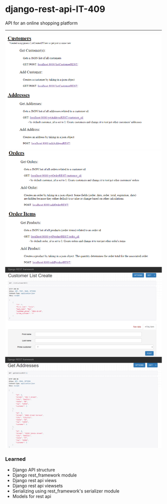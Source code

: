 # django-rest-api-IT-409

API for an online shopping platform

---

<img src="images/home.png">
<img src="images/home2.png">
<img src="images/customer_create.png">
<img src="images/getadd.png">

### Learned
- Django API structure
- Django rest_framework module
- Django rest api views
- Django rest api viewsets
- Serializing using rest_framework's serializer module
- Models for rest api